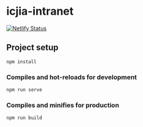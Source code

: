 # icjia-intranet

[![Netlify Status](https://api.netlify.com/api/v1/badges/d2541ea1-ab56-48b5-840c-d2f26d57b887/deploy-status)](https://app.netlify.com/sites/icjia-intranet/deploys)

## Project setup
```
npm install
```

### Compiles and hot-reloads for development
```
npm run serve
```

### Compiles and minifies for production
```
npm run build
```


